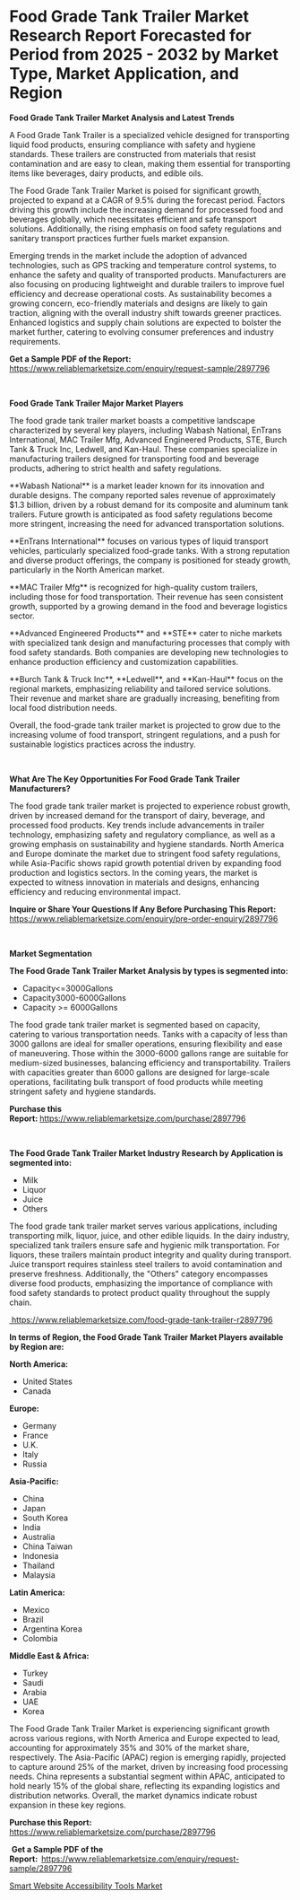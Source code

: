 <p><h1>Food Grade Tank Trailer Market Research Report Forecasted for Period from 2025 -  2032 by Market Type, Market Application, and Region</h1></p><p><strong>Food Grade Tank Trailer Market Analysis and Latest Trends</strong></p>
<p><p>A Food Grade Tank Trailer is a specialized vehicle designed for transporting liquid food products, ensuring compliance with safety and hygiene standards. These trailers are constructed from materials that resist contamination and are easy to clean, making them essential for transporting items like beverages, dairy products, and edible oils.</p><p>The Food Grade Tank Trailer Market is poised for significant growth, projected to expand at a CAGR of 9.5% during the forecast period. Factors driving this growth include the increasing demand for processed food and beverages globally, which necessitates efficient and safe transport solutions. Additionally, the rising emphasis on food safety regulations and sanitary transport practices further fuels market expansion. </p><p>Emerging trends in the market include the adoption of advanced technologies, such as GPS tracking and temperature control systems, to enhance the safety and quality of transported products. Manufacturers are also focusing on producing lightweight and durable trailers to improve fuel efficiency and decrease operational costs. As sustainability becomes a growing concern, eco-friendly materials and designs are likely to gain traction, aligning with the overall industry shift towards greener practices. Enhanced logistics and supply chain solutions are expected to bolster the market further, catering to evolving consumer preferences and industry requirements.</p></p>
<p><strong>Get a Sample PDF of the Report:&nbsp;</strong> <a href="https://www.reliablemarketsize.com/enquiry/request-sample/2897796?utm_campaign=3262&utm_medium=2&utm_source=Github&utm_content=ia&utm_term=15032025&utm_id=food-grade-tank-trailer">https://www.reliablemarketsize.com/enquiry/request-sample/2897796</a></p>
<p>&nbsp;</p>
<p><strong>Food Grade Tank Trailer Major Market Players</strong></p>
<p><p>The food grade tank trailer market boasts a competitive landscape characterized by several key players, including Wabash National, EnTrans International, MAC Trailer Mfg, Advanced Engineered Products, STE, Burch Tank & Truck Inc, Ledwell, and Kan-Haul. These companies specialize in manufacturing trailers designed for transporting food and beverage products, adhering to strict health and safety regulations.</p><p>**Wabash National** is a market leader known for its innovation and durable designs. The company reported sales revenue of approximately $1.3 billion, driven by a robust demand for its composite and aluminum tank trailers. Future growth is anticipated as food safety regulations become more stringent, increasing the need for advanced transportation solutions.</p><p>**EnTrans International** focuses on various types of liquid transport vehicles, particularly specialized food-grade tanks. With a strong reputation and diverse product offerings, the company is positioned for steady growth, particularly in the North American market. </p><p>**MAC Trailer Mfg** is recognized for high-quality custom trailers, including those for food transportation. Their revenue has seen consistent growth, supported by a growing demand in the food and beverage logistics sector. </p><p>**Advanced Engineered Products** and **STE** cater to niche markets with specialized tank design and manufacturing processes that comply with food safety standards. Both companies are developing new technologies to enhance production efficiency and customization capabilities.</p><p>**Burch Tank & Truck Inc**, **Ledwell**, and **Kan-Haul** focus on the regional markets, emphasizing reliability and tailored service solutions. Their revenue and market share are gradually increasing, benefiting from local food distribution needs.</p><p>Overall, the food-grade tank trailer market is projected to grow due to the increasing volume of food transport, stringent regulations, and a push for sustainable logistics practices across the industry.</p></p>
<p>&nbsp;</p>
<p><strong>What Are The Key Opportunities For Food Grade Tank Trailer Manufacturers?</strong></p>
<p><p>The food grade tank trailer market is projected to experience robust growth, driven by increased demand for the transport of dairy, beverage, and processed food products. Key trends include advancements in trailer technology, emphasizing safety and regulatory compliance, as well as a growing emphasis on sustainability and hygiene standards. North America and Europe dominate the market due to stringent food safety regulations, while Asia-Pacific shows rapid growth potential driven by expanding food production and logistics sectors. In the coming years, the market is expected to witness innovation in materials and designs, enhancing efficiency and reducing environmental impact.</p></p>
<p><strong>Inquire or Share Your Questions If Any Before Purchasing This Report:</strong> <a href="https://www.reliablemarketsize.com/enquiry/pre-order-enquiry/2897796?utm_campaign=3262&utm_medium=2&utm_source=Github&utm_content=ia&utm_term=15032025&utm_id=food-grade-tank-trailer">https://www.reliablemarketsize.com/enquiry/pre-order-enquiry/2897796</a></p>
<p>&nbsp;</p>
<p><strong>Market Segmentation</strong></p>
<p><strong>The Food Grade Tank Trailer Market Analysis by types is segmented into:</strong></p>
<p><ul><li>Capacity<=3000Gallons</li><li>Capacity3000-6000Gallons</li><li>Capacity >= 6000Gallons</li></ul></p>
<p><p>The food grade tank trailer market is segmented based on capacity, catering to various transportation needs. Tanks with a capacity of less than 3000 gallons are ideal for smaller operations, ensuring flexibility and ease of maneuvering. Those within the 3000-6000 gallons range are suitable for medium-sized businesses, balancing efficiency and transportability. Trailers with capacities greater than 6000 gallons are designed for large-scale operations, facilitating bulk transport of food products while meeting stringent safety and hygiene standards.</p></p>
<p><strong>Purchase this Report:&nbsp;</strong><a href="https://www.reliablemarketsize.com/purchase/2897796?utm_campaign=3262&utm_medium=2&utm_source=Github&utm_content=ia&utm_term=15032025&utm_id=food-grade-tank-trailer">https://www.reliablemarketsize.com/purchase/2897796</a></p>
<p>&nbsp;</p>
<p><strong>The Food Grade Tank Trailer Market Industry Research by Application is segmented into:</strong></p>
<p><ul><li>Milk</li><li>Liquor</li><li>Juice</li><li>Others</li></ul></p>
<p><p>The food grade tank trailer market serves various applications, including transporting milk, liquor, juice, and other edible liquids. In the dairy industry, specialized tank trailers ensure safe and hygienic milk transportation. For liquors, these trailers maintain product integrity and quality during transport. Juice transport requires stainless steel trailers to avoid contamination and preserve freshness. Additionally, the "Others" category encompasses diverse food products, emphasizing the importance of compliance with food safety standards to protect product quality throughout the supply chain.</p></p>
<p><a href="https://www.reliablemarketsize.com/food-grade-tank-trailer-r2897796?utm_campaign=3262&utm_medium=2&utm_source=Github&utm_content=ia&utm_term=15032025&utm_id=food-grade-tank-trailer">&nbsp;https://www.reliablemarketsize.com/food-grade-tank-trailer-r2897796</a></p>
<p><strong>In terms of Region, the Food Grade Tank Trailer Market Players available by Region are:</strong></p>
<p>
    <p> <strong> North America: </strong>
        <ul>
            <li>United States</li>
            <li>Canada</li>
        </ul>
        </p> 
    <p> <strong> Europe: </strong>
        <ul>
            <li>Germany</li>
            <li>France</li>
            <li>U.K.</li>
            <li>Italy</li>
            <li>Russia</li>
        </ul>
        </p> 
    <p> <strong> Asia-Pacific: </strong>
        <ul>
            <li>China</li>
            <li>Japan</li>
            <li>South Korea</li>
            <li>India</li>
            <li>Australia</li>
            <li>China Taiwan</li>
            <li>Indonesia</li>
            <li>Thailand</li>
            <li>Malaysia</li>
        </ul>
        </p> 
    <p> <strong> Latin America: </strong>
        <ul>
            <li>Mexico</li>
            <li>Brazil</li>
            <li>Argentina Korea</li>
            <li>Colombia</li>
        </ul>
        </p> 
    <p> <strong> Middle East & Africa: </strong>
        <ul>
            <li>Turkey</li>
            <li>Saudi</li>
            <li>Arabia</li>
            <li>UAE</li>
            <li>Korea</li>
        </ul>
    </p>
    </p>
<p><p>The Food Grade Tank Trailer Market is experiencing significant growth across various regions, with North America and Europe expected to lead, accounting for approximately 35% and 30% of the market share, respectively. The Asia-Pacific (APAC) region is emerging rapidly, projected to capture around 25% of the market, driven by increasing food processing needs. China represents a substantial segment within APAC, anticipated to hold nearly 15% of the global share, reflecting its expanding logistics and distribution networks. Overall, the market dynamics indicate robust expansion in these key regions.</p></p>
<p><strong>Purchase this Report: </strong><a href="https://www.reliablemarketsize.com/purchase/2897796?utm_campaign=3262&utm_medium=2&utm_source=Github&utm_content=ia&utm_term=15032025&utm_id=food-grade-tank-trailer">https://www.reliablemarketsize.com/purchase/2897796</a></p>
<p>&nbsp;<strong>Get a Sample PDF of the Report:&nbsp;&nbsp;</strong><a href="https://www.reliablemarketsize.com/enquiry/request-sample/2897796?utm_campaign=3262&utm_medium=2&utm_source=Github&utm_content=ia&utm_term=15032025&utm_id=food-grade-tank-trailer">https://www.reliablemarketsize.com/enquiry/request-sample/2897796</a></p>
<p><strong></strong></p>
<p><p><a href="https://github.com/rosalinebhakta48/Market-Research-Report-List-1/blob/main/smart-website-accessibility-tools-market.md?utm_campaign=3262&utm_medium=2&utm_source=Github&utm_content=ia&utm_term=15032025&utm_id=food-grade-tank-trailer">Smart Website Accessibility Tools Market</a></p></p>